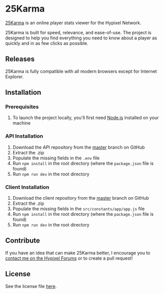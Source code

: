 # 25Karma

[25Karma](https://github.com/25Karma/25Karma) is an online player stats viewer for the Hypixel Network.

25Karma is built for speed, relevance, and ease-of-use. The project is designed to help you find everything you need to know about a player as quickly and in as few clicks as possible.

## Releases

25Karma is fully compatible with all modern browsers except for Internet Explorer.

## Installation

### Prerequisites

1. To launch the project locally, you'll first need [Node.js](https://nodejs.org/en/) installed on your machine

### API Installation

1. Download the API repository from the [master](https://github.com/25Karma/expressapi) branch on GitHub
1. Extract the .zip
1. Populate the missing fields in the `.env` file
1. Run `npm install` in the root directory (where the `package.json` file is found)
1. Run `npm run dev` in the root directory

### Client Installation

1. Download the client repository from the [master](https://github.com/25Karma/25Karma/tree/master) branch on GitHub
1. Extract the .zip
1. Populate the missing fields in the `src/constants/app/app.js` file
1. Run `npm install` in the root directory (where the `package.json` file is found)
1. Run `npm run dev` in the root directory

## Contribute

If you have an idea that can make 25Karma better, I encourage you to [contact me on the Hypixel Forums](https://hypixel.net/members/2249818/) or to create a pull request!

## License

See the license file [here](https://github.com/25Karma/25Karma/blob/master/LICENSE).